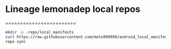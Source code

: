 # Lineage lemonadep local repos
========================

``` bash
mkdir -p .repo/local_manifests
curl https://raw.githubusercontent.com/moto999999/android_local_manifests/lineage-21/lemonadep.xml > .repo/local_manifests/lemonadep.xml
repo sync
```
